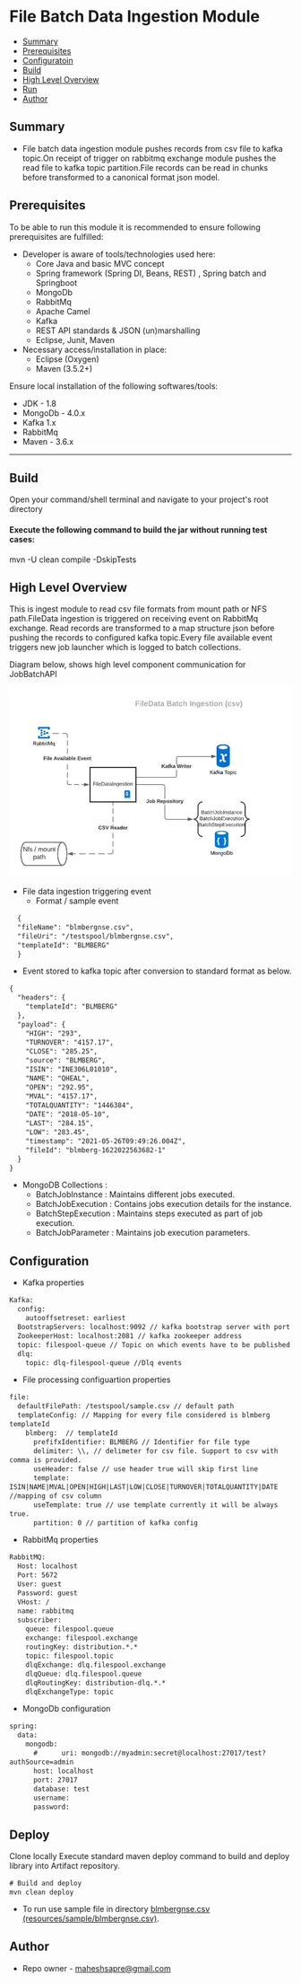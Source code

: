 # File Batch Data Ingestion Module

* [Summary](#summary)
* [Prerequisites](#prerequisites)
* [Configuratoin](#configuration)  
* [Build](#build)
* [High Level Overview](#high-level-overview)
* [Run](#deploy)
* [Author](#author)

[img-jobbatchingest]: img/FileDataIngestion.jpeg

## Summary
+ File batch data ingestion module pushes records from csv file to kafka topic.On receipt of trigger on rabbitmq exchange 
  module pushes the read file to kafka topic partition.File records can be read in chunks before transformed to a canonical format
  json model.
  
## Prerequisites

To be able to run this module it is recommended to ensure following prerequisites are fulfilled:

+ Developer is aware of tools/technologies used here:
    - Core Java and basic MVC concept
    - Spring framework (Spring DI, Beans, REST) , Spring batch and Springboot
    - MongoDb
    - RabbitMq
    - Apache Camel  
    - Kafka  
    - REST API standards & JSON (un)marshalling
    - Eclipse, Junit, Maven
+ Necessary access/installation in place:
    - Eclipse (Oxygen)
    - Maven (3.5.2+)

Ensure local installation of the following softwares/tools:

* JDK - 1.8
* MongoDb - 4.0.x
* Kafka 1.x
* RabbitMq  
* Maven - 3.6.x

---
## Build
Open your command/shell terminal and navigate to your project's root directory

#### Execute the following command to build the jar without running test cases:
mvn -U clean compile -DskipTests

## High Level Overview

This is ingest module to read csv file formats from mount path or NFS path.FileData ingestion is triggered on receiving event on RabbitMq exchange.
Read records are transformed to a map structure json before pushing the records to configured kafka topic.Every file available event triggers new job launcher which
is logged to batch collections.

Diagram below, shows high level component communication for JobBatchAPI

![JobBatchFileDataIngestion][img-jobbatchingest]

+ File data ingestion triggering event
  - Format / sample event
```shell
  {
  "fileName": "blmbergnse.csv",
  "fileUri": "/testspool/blmbergnse.csv",
  "templateId": "BLMBERG"
  }
```
  - Event stored to kafka topic after conversion to standard format as below.
```shell
{
  "headers": {
    "templateId": "BLMBERG"
  },
  "payload": {
    "HIGH": "293",
    "TURNOVER": "4157.17",
    "CLOSE": "285.25",
    "source": "BLMBERG",
    "ISIN": "INE306L01010",
    "NAME": "QHEAL",
    "OPEN": "292.95",
    "MVAL": "4157.17",
    "TOTALQUANTITY": "1446384",
    "DATE": "2018-05-10",
    "LAST": "284.15",
    "LOW": "283.45",
    "timestamp": "2021-05-26T09:49:26.004Z",
    "fileId": "blmberg-1622022563682-1"
  }
}
```
+ MongoDB Collections :
    - BatchJobInstance : Maintains different jobs executed.
    - BatchJobExecution : Contains jobs execution details for the instance.
    - BatchStepExecution : Maintains steps executed as part of job execution.
    - BatchJobParameter : Maintains job execution parameters.


## Configuration
+ Kafka properties
````snakeyaml
Kafka:
  config:
    autooffsetreset: earliest
  BootstrapServers: localhost:9092 // kafka bootstrap server with port
  ZookeeperHost: localhost:2081 // kafka zookeeper address
  topic: filespool-queue // Topic on which events have to be published
  dlq:
    topic: dlq-filespool-queue //Dlq events
````
+ File processing configuartion properties
```snakeyaml
file:
  defaultFilePath: /testspool/sample.csv // default path
  templateConfig: // Mapping for every file considered is blmberg templateId
    blmberg:  // templateId
      prefifxIdentifier: BLMBERG // Identifier for file type
      delimiter: \\, // delimeter for csv file. Support to csv with comma is provided.
      useHeader: false // use header true will skip first line
      template: ISIN|NAME|MVAL|OPEN|HIGH|LAST|LOW|CLOSE|TURNOVER|TOTALQUANTITY|DATE //mapping of csv column 
      useTemplate: true // use template currently it will be always true.
      partition: 0 // partition of kafka config
```
+ RabbitMq properties
```snakeyaml
RabbitMQ:
  Host: localhost
  Port: 5672
  User: guest
  Password: guest
  VHost: /
  name: rabbitmq
  subscriber:
    queue: filespool.queue
    exchange: filespool.exchange
    routingKey: distribution.*.*
    topic: filespool.topic
    dlqExchange: dlq.filespool.exchange
    dlqQueue: dlq.filespool.queue
    dlqRoutingKey: distribution-dlq.*.*
    dlqExchangeType: topic
```

+ MongoDb configuration

```snakeyaml
spring:
  data:
    mongodb:
      #      uri: mongodb://myadmin:secret@localhost:27017/test?authSource=admin
      host: localhost
      port: 27017
      database: test
      username:
      password:
```
## Deploy

Clone locally
Execute standard maven deploy command to build and deploy library into Artifact repository.

```shell
# Build and deploy
mvn clean deploy
```
+ To run use sample file in directory [blmbergnse.csv (resources/sample/blmbergnse.csv)](/src/main/resources/sample/blmbergnse.csv).
## Author

* Repo owner - maheshsapre@gmail.com
